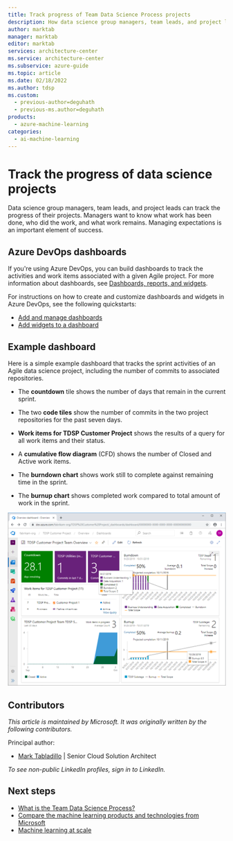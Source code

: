 ```yaml
---
title: Track progress of Team Data Science Process projects
description: How data science group managers, team leads, and project leads can track the progress of a data science project.
author: marktab
manager: marktab
editor: marktab
services: architecture-center
ms.service: architecture-center
ms.subservice: azure-guide
ms.topic: article
ms.date: 02/18/2022
ms.author: tdsp
ms.custom:
  - previous-author=deguhath
  - previous-ms.author=deguhath
products:
  - azure-machine-learning
categories:
  - ai-machine-learning
---
```


# Track the progress of data science projects

Data science group managers, team leads, and project leads can track the progress of their projects.  Managers want to know what work has been done, who did the work, and what work remains.   Managing expectations is an important element of success.

## Azure DevOps dashboards

If you're using Azure DevOps, you can build dashboards to track the activities and work items associated with a given Agile project. For more information about dashboards, see [Dashboards, reports, and widgets](/azure/devops/report/dashboards/overview).

For instructions on how to create and customize dashboards and widgets in Azure DevOps, see the following quickstarts:

- [Add and manage dashboards](/azure/devops/report/dashboards/dashboards)
- [Add widgets to a dashboard](/azure/devops/report/dashboards/add-widget-to-dashboard)

## Example dashboard

Here is a simple example dashboard that tracks the sprint activities of an Agile data science project, including the number of commits to associated repositories.

- The **countdown** tile shows the number of days that remain in the current sprint.

- The two **code tiles** show the number of commits in the two project repositories for the past seven days.

- **Work items for TDSP Customer Project** shows the results of a query for all work items and their status.

- A **cumulative flow diagram** (CFD) shows the number of Closed and Active work items.

- The **burndown chart** shows work still to complete against remaining time in the sprint.

- The **burnup chart** shows completed work compared to total amount of work in the sprint.

![Screenshot shows an Azure DevOps dashboard example.](./media/track-progress/dashboard.png)

## Contributors

*This article is maintained by Microsoft. It was originally written by the following contributors.* 

Principal author:

 - [Mark Tabladillo](https://www.linkedin.com/in/marktab/) | Senior Cloud Solution Architect

*To see non-public LinkedIn profiles, sign in to LinkedIn.*

## Next steps

- [What is the Team Data Science Process?](/azure/architecture/data-science-process/overview)
- [Compare the machine learning products and technologies from Microsoft](/azure/architecture/data-guide/technology-choices/data-science-and-machine-learning)
- [Machine learning at scale](/azure/architecture/data-guide/big-data/machine-learning-at-scale)

